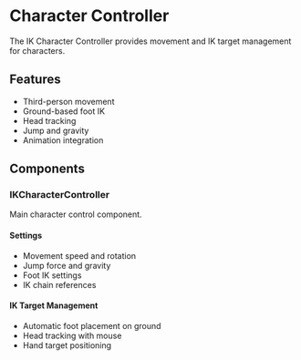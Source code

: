 # Character Controller

The IK Character Controller provides movement and IK target management for characters.

## Features
- Third-person movement
- Ground-based foot IK
- Head tracking
- Jump and gravity
- Animation integration

## Components

### IKCharacterController
Main character control component.

#### Settings
- Movement speed and rotation
- Jump force and gravity
- Foot IK settings
- IK chain references

#### IK Target Management
- Automatic foot placement on ground
- Head tracking with mouse
- Hand target positioning 